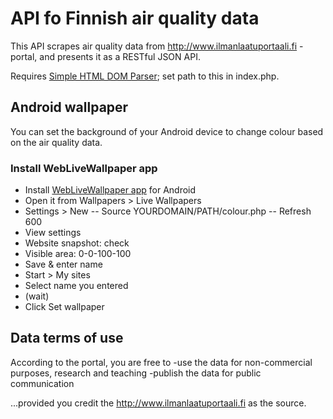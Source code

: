 
API fo Finnish air quality data
===============================

This API scrapes air quality data from http://www.ilmanlaatuportaali.fi -portal, and presents it as a RESTful JSON API.

Requires [Simple HTML DOM Parser](http://simplehtmldom.sourceforge.net); set path to this in index.php.


Android wallpaper
-----------------

You can set the background of your Android device to change colour based on the air quality data.

### Install WebLiveWallpaper app

- Install [WebLiveWallpaper app](https://play.google.com/store/apps/details?id=com.dngames.websitelivewallpaper&hl=en) for Android
- Open it from Wallpapers > Live Wallpapers
- Settings > New
-- Source YOURDOMAIN/PATH/colour.php
-- Refresh 600
- View settings
- Website snapshot: check
- Visible area: 0-0-100-100
- Save & enter name
- Start > My sites
- Select name you entered
- (wait)
- Click Set wallpaper


Data terms of use
-----------------

According to the portal, you are free to 
-use the data for non-commercial purposes, research and teaching
-publish the data for public communication

...provided you credit the http://www.ilmanlaatuportaali.fi as the source.
